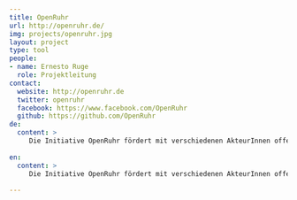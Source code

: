 ```yaml
---
title: OpenRuhr
url: http://openruhr.de/
img: projects/openruhr.jpg
layout: project
type: tool
people:
- name: Ernesto Ruge
  role: Projektleitung
contact:
  website: http://openruhr.de
  twitter: openruhr
  facebook: https://www.facebook.com/OpenRuhr
  github: https://github.com/OpenRuhr
de:
  content: >
     Die Initiative OpenRuhr fördert mit verschiedenen AkteurInnen offene Daten im Ruhrgebiet. Als erstes größeres Projekt hat OpenRuhr in Zusammenarbeit mit der Open Knowledge Foundation Deutschland das alternative Ratsinformationssystem OpenRuhr:RIS auf Basis von offeneskoeln.de entwickelt. Mit dieser neuen intuitiven Web-Oberfläche der bestehenden kommunalen Ratsinformationssysteme wird der Zugang zu kommunaler Politik erleichtert. Zudem demonstriert OpenRuhr:RIS anschaulich die Möglichkeiten von offenen Daten und motiviert so zu Folgeprojekten seitens der Kommunen. Bisher wurde das System für die Städte Moers, Bochum und Duisburg umgesetzt.
     
en:
  content: >
     Die Initiative OpenRuhr fördert mit verschiedenen AkteurInnen offene Daten im Ruhrgebiet. Als erstes größeres Projekt hat OpenRuhr in Zusammenarbeit mit der Open Knowledge Foundation Deutschland das alternative Ratsinformationssystem OpenRuhr:RIS auf Basis von offeneskoeln.de entwickelt. Mit dieser neuen intuitiven Web-Oberfläche der bestehenden kommunalen Ratsinformationssysteme wird der Zugang zu kommunaler Politik erleichtert. Zudem demonstriert OpenRuhr:RIS anschaulich die Möglichkeiten von offenen Daten und motiviert so zu Folgeprojekten seitens der Kommunen. Bisher wurde das System für die Städte Moers, Bochum und Duisburg umgesetzt.
          
---
```


